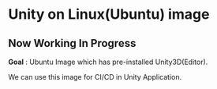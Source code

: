 # Unity on Linux(Ubuntu) image

## Now Working In Progress

**Goal** : Ubuntu Image which has pre-installed Unity3D(Editor).

We can use this image for CI/CD in Unity Application.